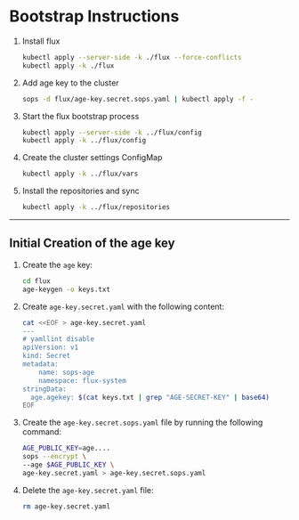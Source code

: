 # Bootstrap Instructions

1. Install flux

   ```bash
   kubectl apply --server-side -k ./flux --force-conflicts
   kubectl apply -k ./flux
   ```

1. Add age key to the cluster

   ```bash
   sops -d flux/age-key.secret.sops.yaml | kubectl apply -f -
   ```

1. Start the flux bootstrap process

   ```bash
   kubectl apply --server-side -k ../flux/config
   kubectl apply -k ../flux/config
   ```

1. Create the cluster settings ConfigMap

   ```bash
   kubectl apply -k ../flux/vars
   ```

1. Install the repositories and sync

   ```bash
   kubectl apply -k ../flux/repositories
   ```

---

## Initial Creation of the age key

1. Create the `age` key:

   ```bash
   cd flux
   age-keygen -o keys.txt
   ```

1. Create `age-key.secret.yaml` with the following content:

   ```bash
   cat <<EOF > age-key.secret.yaml
   ---
   # yamllint disable
   apiVersion: v1
   kind: Secret
   metadata:
       name: sops-age
       namespace: flux-system
   stringData:
     age.agekey: $(cat keys.txt | grep "AGE-SECRET-KEY" | base64)
   EOF
   ```

1. Create the `age-key.secret.sops.yaml` file by running the
   following command:

   ```bash
   AGE_PUBLIC_KEY=age....
   sops --encrypt \
   --age $AGE_PUBLIC_KEY \
   age-key.secret.yaml > age-key.secret.sops.yaml
   ```

1. Delete the `age-key.secret.yaml` file:

   ```bash
   rm age-key.secret.yaml
   ```
